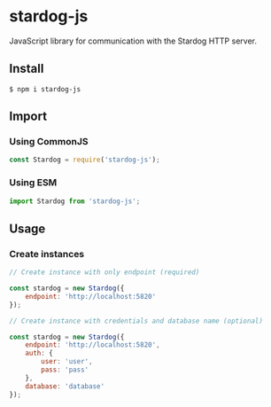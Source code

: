 # stardog-js
JavaScript library for communication with the Stardog HTTP server.

## Install

    $ npm i stardog-js

## Import

### Using CommonJS

```js
const Stardog = require('stardog-js');
```

### Using ESM

```js
import Stardog from 'stardog-js';
```

## Usage

### Create instances

```js
// Create instance with only endpoint (required)

const stardog = new Stardog({
    endpoint: 'http://localhost:5820'
});

// Create instance with credentials and database name (optional)

const stardog = new Stardog({
    endpoint: 'http://localhost:5820',
    auth: {
        user: 'user',
        pass: 'pass'
    },
    database: 'database'
});
```
